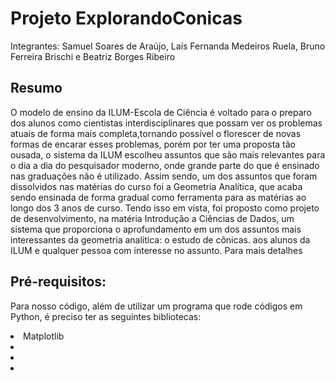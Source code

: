 # **Projeto ExplorandoConicas**

Integrantes: Samuel Soares de Araújo, Laís Fernanda Medeiros Ruela, Bruno Ferreira Brischi e Beatriz Borges Ribeiro

## Resumo
O modelo de ensino da ILUM-Escola de Ciência é voltado para o preparo dos alunos como cientistas interdisciplinares que possam ver os problemas atuais de forma mais completa,tornando possível o florescer de novas formas de encarar esses problemas, porém por ter uma proposta tão ousada, o sistema da ILUM escolheu assuntos que são mais relevantes para o dia a dia do pesquisador moderno, onde grande parte do que é ensinado nas graduações não é utilizado. Assim sendo, um dos assuntos que foram dissolvidos nas matérias do curso foi a Geometria Analítica, que acaba sendo ensinada de forma gradual como ferramenta para as matérias ao longo dos 3 anos de curso. Tendo isso em vista, foi proposto como projeto de desenvolvimento, na matéria Introdução a Ciências de Dados, um sistema que proporciona o aprofundamento em um dos assuntos mais interessantes da geometria analítica: o estudo de cônicas. aos alunos da ILUM e qualquer pessoa com interesse no assunto. Para mais detalhes

## Pré-requisitos:
Para nosso código, além de utilizar um programa que rode códigos em Python, é preciso ter as seguintes bibliotecas:
<li>Matplotlib</li>
<li></li>
<li></li>
<li></li>
